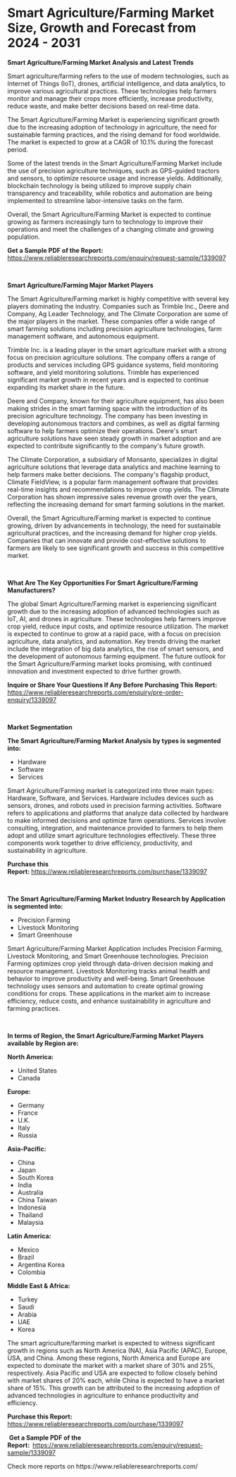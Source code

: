 <p><h1>Smart Agriculture/Farming Market Size, Growth and Forecast from 2024 - 2031</h1></p><p><strong>Smart Agriculture/Farming Market Analysis and Latest Trends</strong></p>
<p><p>Smart agriculture/farming refers to the use of modern technologies, such as Internet of Things (IoT), drones, artificial intelligence, and data analytics, to improve various agricultural practices. These technologies help farmers monitor and manage their crops more efficiently, increase productivity, reduce waste, and make better decisions based on real-time data.</p><p>The Smart Agriculture/Farming Market is experiencing significant growth due to the increasing adoption of technology in agriculture, the need for sustainable farming practices, and the rising demand for food worldwide. The market is expected to grow at a CAGR of 10.1% during the forecast period.</p><p>Some of the latest trends in the Smart Agriculture/Farming Market include the use of precision agriculture techniques, such as GPS-guided tractors and sensors, to optimize resource usage and increase yields. Additionally, blockchain technology is being utilized to improve supply chain transparency and traceability, while robotics and automation are being implemented to streamline labor-intensive tasks on the farm.</p><p>Overall, the Smart Agriculture/Farming Market is expected to continue growing as farmers increasingly turn to technology to improve their operations and meet the challenges of a changing climate and growing population.</p></p>
<p><strong>Get a Sample PDF of the Report:&nbsp;</strong> <a href="https://www.reliableresearchreports.com/enquiry/request-sample/1339097">https://www.reliableresearchreports.com/enquiry/request-sample/1339097</a></p>
<p>&nbsp;</p>
<p><strong>Smart Agriculture/Farming Major Market Players</strong></p>
<p><p>The Smart Agriculture/Farming market is highly competitive with several key players dominating the industry. Companies such as Trimble Inc., Deere and Company, Ag Leader Technology, and The Climate Corporation are some of the major players in the market. These companies offer a wide range of smart farming solutions including precision agriculture technologies, farm management software, and autonomous equipment.</p><p>Trimble Inc. is a leading player in the smart agriculture market with a strong focus on precision agriculture solutions. The company offers a range of products and services including GPS guidance systems, field monitoring software, and yield monitoring solutions. Trimble has experienced significant market growth in recent years and is expected to continue expanding its market share in the future.</p><p>Deere and Company, known for their agriculture equipment, has also been making strides in the smart farming space with the introduction of its precision agriculture technology. The company has been investing in developing autonomous tractors and combines, as well as digital farming software to help farmers optimize their operations. Deere's smart agriculture solutions have seen steady growth in market adoption and are expected to contribute significantly to the company's future growth.</p><p>The Climate Corporation, a subsidiary of Monsanto, specializes in digital agriculture solutions that leverage data analytics and machine learning to help farmers make better decisions. The company's flagship product, Climate FieldView, is a popular farm management software that provides real-time insights and recommendations to improve crop yields. The Climate Corporation has shown impressive sales revenue growth over the years, reflecting the increasing demand for smart farming solutions in the market.</p><p>Overall, the Smart Agriculture/Farming market is expected to continue growing, driven by advancements in technology, the need for sustainable agricultural practices, and the increasing demand for higher crop yields. Companies that can innovate and provide cost-effective solutions to farmers are likely to see significant growth and success in this competitive market.</p></p>
<p>&nbsp;</p>
<p><strong>What Are The Key Opportunities For Smart Agriculture/Farming Manufacturers?</strong></p>
<p><p>The global Smart Agriculture/Farming market is experiencing significant growth due to the increasing adoption of advanced technologies such as IoT, AI, and drones in agriculture. These technologies help farmers improve crop yield, reduce input costs, and optimize resource utilization. The market is expected to continue to grow at a rapid pace, with a focus on precision agriculture, data analytics, and automation. Key trends driving the market include the integration of big data analytics, the rise of smart sensors, and the development of autonomous farming equipment. The future outlook for the Smart Agriculture/Farming market looks promising, with continued innovation and investment expected to drive further growth.</p></p>
<p><strong>Inquire or Share Your Questions If Any Before Purchasing This Report:</strong> <a href="https://www.reliableresearchreports.com/enquiry/pre-order-enquiry/1339097">https://www.reliableresearchreports.com/enquiry/pre-order-enquiry/1339097</a></p>
<p>&nbsp;</p>
<p><strong>Market Segmentation</strong></p>
<p><strong>The Smart Agriculture/Farming Market Analysis by types is segmented into:</strong></p>
<p><ul><li>Hardware</li><li>Software</li><li>Services</li></ul></p>
<p><p>Smart Agriculture/Farming market is categorized into three main types: Hardware, Software, and Services. Hardware includes devices such as sensors, drones, and robots used in precision farming activities. Software refers to applications and platforms that analyze data collected by hardware to make informed decisions and optimize farm operations. Services involve consulting, integration, and maintenance provided to farmers to help them adopt and utilize smart agriculture technologies effectively. These three components work together to drive efficiency, productivity, and sustainability in agriculture.</p></p>
<p><strong>Purchase this Report:&nbsp;</strong><a href="https://www.reliableresearchreports.com/purchase/1339097">https://www.reliableresearchreports.com/purchase/1339097</a></p>
<p>&nbsp;</p>
<p><strong>The Smart Agriculture/Farming Market Industry Research by Application is segmented into:</strong></p>
<p><ul><li>Precision Farming</li><li>Livestock Monitoring</li><li>Smart Greenhouse</li></ul></p>
<p><p>Smart Agriculture/Farming Market Application includes Precision Farming, Livestock Monitoring, and Smart Greenhouse technologies. Precision Farming optimizes crop yield through data-driven decision making and resource management. Livestock Monitoring tracks animal health and behavior to improve productivity and well-being. Smart Greenhouse technology uses sensors and automation to create optimal growing conditions for crops. These applications in the market aim to increase efficiency, reduce costs, and enhance sustainability in agriculture and farming practices.</p></p>
<p>&nbsp;</p>
<p><strong>In terms of Region, the Smart Agriculture/Farming Market Players available by Region are:</strong></p>
<p>
    <p> <strong> North America: </strong>
        <ul>
            <li>United States</li>
            <li>Canada</li>
        </ul>
        </p> 
    <p> <strong> Europe: </strong>
        <ul>
            <li>Germany</li>
            <li>France</li>
            <li>U.K.</li>
            <li>Italy</li>
            <li>Russia</li>
        </ul>
        </p> 
    <p> <strong> Asia-Pacific: </strong>
        <ul>
            <li>China</li>
            <li>Japan</li>
            <li>South Korea</li>
            <li>India</li>
            <li>Australia</li>
            <li>China Taiwan</li>
            <li>Indonesia</li>
            <li>Thailand</li>
            <li>Malaysia</li>
        </ul>
        </p> 
    <p> <strong> Latin America: </strong>
        <ul>
            <li>Mexico</li>
            <li>Brazil</li>
            <li>Argentina Korea</li>
            <li>Colombia</li>
        </ul>
        </p> 
    <p> <strong> Middle East & Africa: </strong>
        <ul>
            <li>Turkey</li>
            <li>Saudi</li>
            <li>Arabia</li>
            <li>UAE</li>
            <li>Korea</li>
        </ul>
    </p>
    </p>
<p><p>The smart agriculture/farming market is expected to witness significant growth in regions such as North America (NA), Asia Pacific (APAC), Europe, USA, and China. Among these regions, North America and Europe are expected to dominate the market with a market share of 30% and 25%, respectively. Asia Pacific and USA are expected to follow closely behind with market shares of 20% each, while China is expected to have a market share of 15%. This growth can be attributed to the increasing adoption of advanced technologies in agriculture to enhance productivity and efficiency.</p></p>
<p><strong>Purchase this Report: </strong><a href="https://www.reliableresearchreports.com/purchase/1339097">https://www.reliableresearchreports.com/purchase/1339097</a></p>
<p>&nbsp;<strong>Get a Sample PDF of the Report:&nbsp;&nbsp;</strong><a href="https://www.reliableresearchreports.com/enquiry/request-sample/1339097">https://www.reliableresearchreports.com/enquiry/request-sample/1339097</a></p>
<p><strong></strong></p>
<p>Check more reports on https://www.reliableresearchreports.com/</p>